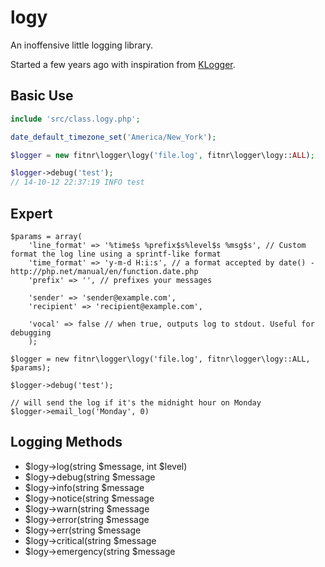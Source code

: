 # logy

An inoffensive little logging library.

Started a few years ago with inspiration from [KLogger](https://github.com/katzgrau/KLogger).

## Basic Use

````php
include 'src/class.logy.php';

date_default_timezone_set('America/New_York');

$logger = new fitnr\logger\logy('file.log', fitnr\logger\logy::ALL);

$logger->debug('test');
// 14-10-12 22:37:19 INFO test
````

## Expert
````
$params = array(
    'line_format' => '%time$s %prefix$s%level$s %msg$s', // Custom format the log line using a sprintf-like format
    'time_format' => 'y-m-d H:i:s', // a format accepted by date() - http://php.net/manual/en/function.date.php
    'prefix' => '', // prefixes your messages
    
    'sender' => 'sender@example.com',
    'recipient' => 'recipient@example.com',

    'vocal' => false // when true, outputs log to stdout. Useful for debugging
    );

$logger = new fitnr\logger\logy('file.log', fitnr\logger\logy::ALL, $params);

$logger->debug('test');

// will send the log if it's the midnight hour on Monday
$logger->email_log('Monday', 0)
````

## Logging Methods

* $logy->log(string $message, int $level)
* $logy->debug(string $message
* $logy->info(string $message
* $logy->notice(string $message
* $logy->warn(string $message
* $logy->error(string $message
* $logy->err(string $message
* $logy->critical(string $message
* $logy->emergency(string $message


